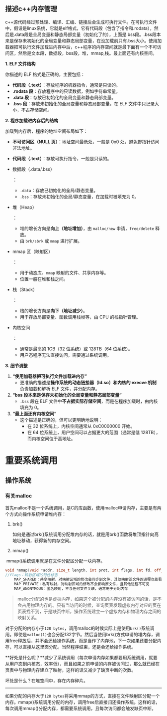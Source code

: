 ## 描述c++内存管理

c++源代码经过预处理、编译、汇编、链接后会生成可执行文件。在可执行文件中，假设是linux系统，它就是elf格式，它有代码段（包含了指令和.rodata），然后是.data段是全局变量和静态局部变量（初始化了的），上面是.bss段。.bss段本来是保存未初始化的全局变量和静态局部变量，在没加载前只有.bss大小。使用加载器把可执行文件加载进内存中后，c++程序的内存空间就是最下面有一个不可访问区，然后是文本段，数据段，bss段，堆，mmap,栈。最上面还有内核空间。

**1. ELF 文件结构**

你描述的 ELF 格式是正确的，主要包括：

- **代码段（.text）**：存放程序的机器指令，通常是只读的。
- **.rodata 段**：存放程序中的只读数据，例如字符串常量。
- **.data 段**：存放已初始化的全局变量和静态局部变量。
- **.bss 段**：存放未初始化的全局变量和静态局部变量，在 ELF 文件中只记录大小，不占存储空间。

**2. 程序加载进内存后的结构**

加载到内存后，程序的地址空间布局如下：

- **不可访问区（NULL 页）**：地址空间最低处，一般是 0x0 处，避免野指针访问非法地址。

- **代码段（.text）**：存放可执行指令，一般是只读的。

- 数据段（.data/.bss）

  ：

  - `.data`：存放已初始化的全局/静态变量。
  - `.bss`：存放未初始化的全局/静态变量，在加载时被填充为 0。

- 堆（Heap）

  ：

  - 堆的增长方向是**向上（地址增加）**，由 `malloc/new` 申请，`free/delete` 释放。
  - 由 `brk/sbrk` 或 `mmap` 进行扩展。

- mmap 区（映射区）

  ：

  - 用于动态库、`mmap` 映射的文件、共享内存等。
  - 位置一般在堆和栈之间。

- 栈（Stack）

  ：

  - 栈的增长方向是**向下（地址减少）**。
  - 用于存放局部变量、函数调用栈帧等，由 CPU 的栈指针管理。

- 内核空间

  ：

  - 通常是最高的 1GB（32 位系统）或 128TB（64 位系统）。
  - 用户态程序无法直接访问，需要通过系统调用。

**3. 细节调整**

1. **“使用加载器把可执行文件加载进内存”**
   - 更准确的描述是**操作系统的动态链接器（ld.so）和内核的 execve 机制** 负责加载和解析 ELF 文件，并分配内存。
2. **“bss 段本来是保存未初始化的全局变量和静态局部变量”**
   - `.bss` 段在 ELF 文件中**不占据实际存储空间**，而是在程序加载时，由内核填充为 0。
3. **“最上面还有内核空间”**
   - 这个描述是正确的，但可以更明确地说明：
     - 在 32 位系统上，内核空间通常从 0xC0000000 开始。
     - 在 64 位系统上，用户空间可以占据更大的范围（通常是低 128TB），而内核空间位于高地址。

# 重要系统调用

## 操作系统

### 有关malloc

首先malloc不是一个系统调用，是C的库函数，使用malloc申请内存，主要是有两个方式向操作系统申请堆内存：

1. brk()

   如何是通过brk()系统调用分配堆内存的话，就是用brk()函数将堆顶指针向高地址移动，获得新的内存空间。

2. mmap()

​	mmap()系统调用就是在文件分配区分配一块内存。

```c++
void *mmap(void *addr, size_t length, int prot, int flags, int fd, off_t offset);
//flags：映射区域的特性标志
	MAP_SHARED：​共享映射，对映射区域的修改会同步到文件，其他映射该文件的进程也能看到这些修改
    MAP_PRIVATE：​私有映射，对映射区域的修改不会影响原文件，且其他进程不可见
	MAP_ANONYMOUS：​匿名映射，不与任何文件关联，通常用于分配内存
```



> malloc分配的也是虚拟内存，如果这个被分配的内存没有被访问的话，是不会占用物理内存的。只有当访问的时候，查询页表发现虚拟内存对应的页在页表找不到，于是缺页中断，操作系统建立一个虚拟内存和物理内存之间的映射关系。

对于分配的内存小于`128 bytes`，调用malloc的时候实际上是使用`brk()`系统调用。即使是`malloc(1)`也会分配132字节。然后当使用brk()方式申请的堆内存，调用free释放后，并不会还给操作系统，而是当作了内存池，下一次如果还要分配内存，可以直接从这里面分配。当然程序结束，还是会还给操作系统。

**好处是什么呢？**减少了系统调用（每次申请内存如果都要用系统调用，就要从用户态到内核态，效率低），而且如果之前申请的内存被访问过，那么就已经在页表中与物理内存建立了映射，这样的话又减少了缺页中断的次数。

坏处是什么？在堆空间中，存在内存碎片。

---

如果分配的内存大于`128 bytes`将采用mmap的方式，直接在文件映射区分配一个内存。mmap()系统调用分配的内存，调用free后直接归还操作系统。这样的话，每次调用mmap()分配内存，都需要系统调用，且每次访问都会触发缺页中断。
